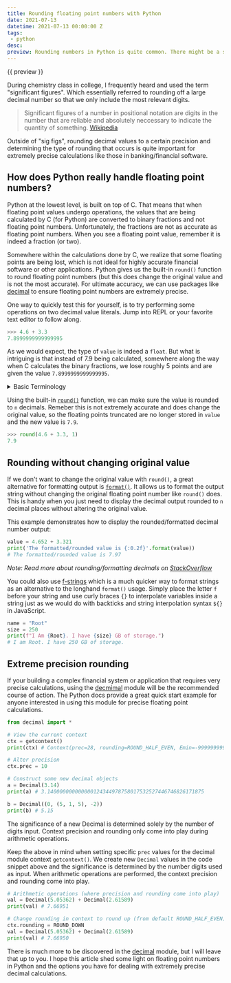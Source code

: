 ```yaml
---
title: Rounding floating point numbers with Python
date: 2021-07-13
datetime: 2021-07-13 00:00:00 Z
tags:
 - python
desc:
preview: Rounding numbers in Python is quite common. There might be a situation where values must only be rounded to 3 decimals or some arbitrary number. Using the built-in function round() is handy but changes the original value.
---
```


{{ preview }} 

During chemistry class in college, I frequently heard and used the term "significant figures". Which essentially referred to rounding off a large decimal number so that we only include the most relevant digits.

> Significant figures of a number in positional notation are digits in the number that are reliable and absolutely neccessary to indicate the quantity of something. [Wikipedia](https://en.wikipedia.org/wiki/Significant_figures)

Outside of "sig figs", rounding decimal values to a certain precision and determining the type of rounding that occurs is quite important for extremely precise calculations like those in banking/financial software.

<h2 class="post-heading h2-5">How does Python really handle floating point numbers?</h2>

Python at the lowest level, is built on top of C. That means that when floating point values undergo operations, the values that are being calculated by C (for Python) are converted to binary fractions and not floating point numbers. Unfortunately, the fractions are not as accurate as floating point numbers. When you see a floating point value, remember it is indeed a fraction (or two). 

Somewhere within the calculations done by C, we realize that some floating points are being lost, which is not ideal for highly accurate financial software or other applications. Python gives us the built-in `round()` function to round floating point numbers (but this does change the original value and is not the most accurate). For ultimate accuracy, we can use packages like [decimal](https://docs.python.org/3/library/decimal.html) to ensure floating point numbers are extremely precise.

One way to quickly test this for yourself, is to try performing some operations on two decimal value literals. Jump into REPL or your favorite text editor to follow along.

```python
>>> 4.6 + 3.3
7.8999999999999995
```

As we would expect, the type of `value` is indeed a `float`. But what is intriguing is that instead of 7.9 being calculated, somewhere along the way when C calculates the binary fractions, we lose roughly 5 points and are given the value `7.8999999999999995`.

<details>
<summary>Basic Terminology</summary>

 - 4.6 + 3.3 is an expression
 - 4.6 and 3.3 are float literals (operands)
 - `/` is the division operator 

</details>

Using the built-in [`round()`](https://docs.python.org/3/library/functions.html#round) function, we can make sure the value is rounded to `n` decimals. Remeber this is not extremely accurate and does change the original value, so the floating points truncated are no longer stored in `value` and the new value is `7.9`.

```python
>>> round(4.6 + 3.3, 1)
7.9
```

<h2 class="post-heading h2-5">Rounding without changing original value</h2>

If we don't want to change the original value with `round()`, a great alternative for formatting output is [`format()`](https://docs.python.org/3/library/functions.html#format). It allows us to format the output string without changing the original floating point number like `round()` does. This is handy when you just need to display the decimal output rounded to `n` decimal places without altering the original value. 

This example demonstrates how to display the rounded/formatted decimal number output:

```python
value = 4.652 + 3.321
print('The formatted/rounded value is {:0.2f}'.format(value))
# The formatted/rounded value is 7.97
```

_Note: Read more about rounding/formatting decimals on [StackOverflow](https://stackoverflow.com/questions/20457038/how-to-round-to-2-decimals-with-python)_

You could also use [f-strings](https://realpython.com/python-f-strings/) which is a much quicker way to format strings as an alternative to the longhand `format()` usage. Simply place the letter `f` before your string and use curly braces `{}` to interpolate variables inside a string just as we would do with backticks and string interpolation syntax `${}` in JavaScript.

```python
name = "Root"
size = 250
print(f"I Am {Root}. I have {size} GB of storage.")
# I am Root. I have 250 GB of storage.
```

<h2 class="post-heading h2-5">Extreme precision rounding</h2>

If your building a complex financial system or application that requires very precise calculations, using the [decmimal](https://docs.python.org/3/library/decimal.html) module will be the recommended course of action. The Python docs provide a great quick start example for anyone interested in using this module for precise floating point calculations.

```python
from decimal import *

# View the current context
ctx = getcontext()
print(ctx) # Context(prec=28, rounding=ROUND_HALF_EVEN, Emin=-999999999, Emax=999999999, capitals=1, flags=[], traps=[Overflow, DivisionByZero, InvalidOperation])

# Alter precision
ctx.prec = 10

# Construct some new decimal objects
a = Decimal(3.14)
print(a) # 3.140000000000000124344978758017532527446746826171875

b = Decimal((0, (5, 1, 5), -2))
print(b) # 5.15
```

The significance of a new Decimal is determined solely by the number of digits input. Context precision and rounding only come into play during arithmetic operations.

Keep the above in mind when setting specific `prec` values for the decimal module context `getcontext()`. We create new `Decimal` values in the code snippet above and the significance is determined by the number digits used as input. When arithmetic operations are performed, the context precision and rounding come into play.

```python
# Arithmetic operations (where precision and rounding come into play)
val = Decimal(5.05362) + Decimal(2.61589)
print(val) # 7.66951

# Change rounding in context to round up (from default ROUND_HALF_EVEN)
ctx.rounding = ROUND_DOWN
val = Decimal(5.05362) + Decimal(2.61589)
print(val) # 7.66950
```

There is much more to be discovered in the [decimal]() module, but I will leave that up to you. I hope this article shed some light on floating point numbers in Python and the options you have for dealing with extremely precise decimal calculations.
